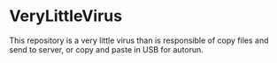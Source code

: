 # VeryLittleVirus
This repository is a very little virus than is responsible of copy files and send to server, or copy and paste in USB for autorun.
